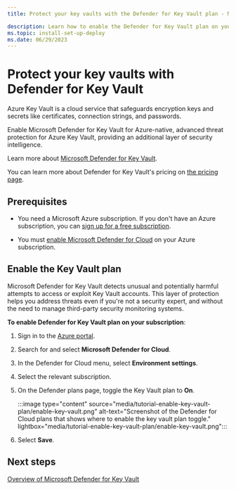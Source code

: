 ```yaml
---
title: Protect your key vaults with the Defender for Key Vault plan - Microsoft Defender for Cloud

description: Learn how to enable the Defender for Key Vault plan on your Azure subscription for Microsoft Defender for Cloud.
ms.topic: install-set-up-deploy
ms.date: 06/29/2023
---
```


# Protect your key vaults with Defender for Key Vault

Azure Key Vault is a cloud service that safeguards encryption keys and secrets like certificates, connection strings, and passwords.

Enable Microsoft Defender for Key Vault for Azure-native, advanced threat protection for Azure Key Vault, providing an additional layer of security intelligence.

Learn more about [Microsoft Defender for Key Vault](defender-for-key-vault-introduction.md).

You can learn more about Defender for Key Vault's pricing on [the pricing page](https://azure.microsoft.com/pricing/details/defender-for-cloud/).

## Prerequisites

- You need a Microsoft Azure subscription. If you don't have an Azure subscription, you can [sign up for a free subscription](https://azure.microsoft.com/pricing/free-trial/).

- You must [enable Microsoft Defender for Cloud](get-started.md#enable-defender-for-cloud-on-your-azure-subscription) on your Azure subscription.

## Enable the Key Vault plan

Microsoft Defender for Key Vault detects unusual and potentially harmful attempts to access or exploit Key Vault accounts. This layer of protection helps you address threats even if you're not a security expert, and without the need to manage third-party security monitoring systems.

**To enable Defender for Key Vault plan on your subscription**:

1. Sign in to the [Azure portal](https://portal.azure.com).

1. Search for and select **Microsoft Defender for Cloud**.

1. In the Defender for Cloud menu, select **Environment settings**.

1. Select the relevant subscription.

1. On the Defender plans page, toggle the Key Vault plan to **On**.

    :::image type="content" source="media/tutorial-enable-key-vault-plan/enable-key-vault.png" alt-text="Screenshot of the Defender for Cloud plans that shows where to enable the key vault plan toggle." lightbox="media/tutorial-enable-key-vault-plan/enable-key-vault.png":::

1. Select **Save**.

## Next steps

[Overview of Microsoft Defender for Key Vault](defender-for-key-vault-introduction.md)
